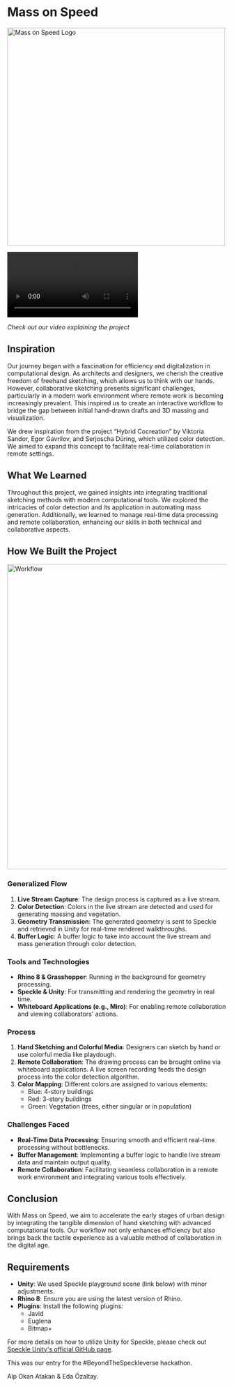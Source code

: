 # Mass on Speed

<p align="left">
  <img src="https://github.com/AlpachinoOA/Mass-On-Speed/assets/153074986/d21fa92f-dff7-435b-b94e-783f250d83e1" alt="Mass on Speed Logo" width="500">
</p>

<p align="left">
  <video src="https://github.com/AlpachinoOA/MassOnSpeed/assets/153074986/9571b9d7-bb32-42e4-a383-5f1b419f33e6" width="300" controls>
  </video>
</p>

<p align="left">
  <em>Check out our video explaining the project</em>
</p>

## Inspiration
Our journey began with a fascination for efficiency and digitalization in computational design. As architects and designers, we cherish the creative freedom of freehand sketching, which allows us to think with our hands. However, collaborative sketching presents significant challenges, particularly in a modern work environment where remote work is becoming increasingly prevalent. This inspired us to create an interactive workflow to bridge the gap between initial hand-drawn drafts and 3D massing and visualization.

We drew inspiration from the project “Hybrid Cocreation” by Viktoria Sandor, Egor Gavrilov, and Serjoscha Düring, which utilized color detection. We aimed to expand this concept to facilitate real-time collaboration in remote settings.

## What We Learned
Throughout this project, we gained insights into integrating traditional sketching methods with modern computational tools. We explored the intricacies of color detection and its application in automating mass generation. Additionally, we learned to manage real-time data processing and remote collaboration, enhancing our skills in both technical and collaborative aspects.

## How We Built the Project

<p align="left">
  <img src="https://github.com/AlpachinoOA/Mass-On-Speed/assets/153074986/365a8d7c-a8c3-46f6-8cd1-2e3d504e44aa" alt="Workflow" width="700">
</p>

### Generalized Flow
1. **Live Stream Capture**: The design process is captured as a live stream.
2. **Color Detection**: Colors in the live stream are detected and used for generating massing and vegetation.
3. **Geometry Transmission**: The generated geometry is sent to Speckle and retrieved in Unity for real-time rendered walkthroughs.
4. **Buffer Logic**: A buffer logic to take into account the live stream and mass generation through color detection.

### Tools and Technologies
- **Rhino 8 & Grasshopper**: Running in the background for geometry processing.
- **Speckle & Unity**: For transmitting and rendering the geometry in real time.
- **Whiteboard Applications (e.g., Miro)**: For enabling remote collaboration and viewing collaborators' actions.

### Process
1. **Hand Sketching and Colorful Media**: Designers can sketch by hand or use colorful media like playdough.
2. **Remote Collaboration**: The drawing process can be brought online via whiteboard applications. A live screen recording feeds the design process into the color detection algorithm.
3. **Color Mapping**: Different colors are assigned to various elements:
    - Blue: 4-story buildings
    - Red: 3-story buildings
    - Green: Vegetation (trees, either singular or in population)

### Challenges Faced
- **Real-Time Data Processing**: Ensuring smooth and efficient real-time processing without bottlenecks.
- **Buffer Management**: Implementing a buffer logic to handle live stream data and maintain output quality.
- **Remote Collaboration**: Facilitating seamless collaboration in a remote work environment and integrating various tools effectively.

## Conclusion
With Mass on Speed, we aim to accelerate the early stages of urban design by integrating the tangible dimension of hand sketching with advanced computational tools. Our workflow not only enhances efficiency but also brings back the tactile experience as a valuable method of collaboration in the digital age.

## Requirements
- **Unity**: We used Speckle playground scene (link below) with minor adjustments.
- **Rhino 8**: Ensure you are using the latest version of Rhino.
- **Plugins**: Install the following plugins:
  - Javid
  - Euglena
  - Bitmap+


For more details on how to utilize Unity for Speckle, please check out [Speckle Unity's official GitHub page](https://github.com/specklesystems/speckle-unity/blob/main/README.md).

This was our entry for the #BeyondTheSpeckleverse hackathon.

Alp Okan Atakan & Eda Özaltay.
